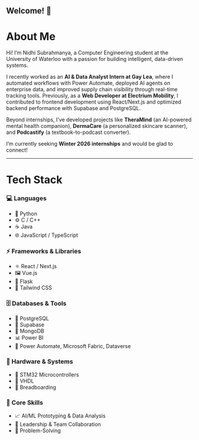 ## Welcome! 👋

# About Me  

Hi! I’m Nidhi Subrahmanya, a Computer Engineering student at the University of Waterloo with a passion for building intelligent, data-driven systems.  

I recently worked as an **AI & Data Analyst Intern at Gay Lea**, where I automated workflows with Power Automate, deployed AI agents on enterprise data, and improved supply chain visibility through real-time tracking tools. Previously, as a **Web Developer at Electrium Mobility**, I contributed to frontend development using React/Next.js and optimized backend performance with Supabase and PostgreSQL.  

Beyond internships, I’ve developed projects like **TheraMind** (an AI-powered mental health companion), **DermaCare** (a personalized skincare scanner), and **Podcastify** (a textbook-to-podcast converter).

I’m currently seeking **Winter 2026 internships** and would be glad to connect!

---

# Tech Stack  

### 💻 Languages  
- 🐍 Python  
- ⚙️ C / C++  
- ☕ Java  
- 🌐 JavaScript / TypeScript  

### ⚡ Frameworks & Libraries  
- ⚛️ React / Next.js  
- 🖼️ Vue.js  
- 🐍 Flask  
- 🎨 Tailwind CSS  

### 🗄️ Databases & Tools  
- 🐘 PostgreSQL  
- 🔋 Supabase  
- 🍃 MongoDB  
- 📊 Power BI  
- 🤖 Power Automate, Microsoft Fabric, Dataverse  

### 🔧 Hardware & Systems  
- 🔩 STM32 Microcontrollers  
- 📐 VHDL  
- 🔌 Breadboarding  

### 🌟 Core Skills  
- 📈 AI/ML Prototyping & Data Analysis  
- 🤝 Leadership & Team Collaboration  
- 🧩 Problem-Solving  


